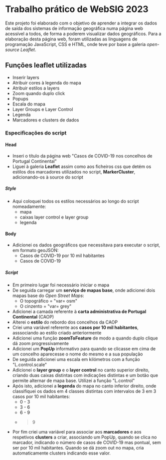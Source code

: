 
# Trabalho prático de WebSIG 2023

Este projeto foi elaborado com o objetivo de aprender a integrar os dados de saída dos sistemas de informação geográfica numa página web acessível a todos, de forma a poderem visualizar dados geográficos. 
Para a elaboração desta página web, foram utilizadas as linguagens de programação JavaScript, CSS e HTML, onde teve por base a galeria *open-source Leaflet*.


## Funções leaflet utilizadas

- Inserir layers
- Atribuir cores à legenda do mapa
- Atribuir estilos a layers
- Zoom quando duplo click
- Popups
- Escala do mapa
- Layer Groups e Layer Control
- Legenda
- Marcadores e clusters de dados


### Especificações do script
#### Head
- Inseri o título da página web "Casos de COVID-19 nos concelhos de Portugal Continental"
- Liguei à galeria **Leaflet** assim como aos ficheiros css que detém os estilos dos marcadores utilizados no script, **MarkerCluster**, adicionando-os à source do script
##### Style
- Aqui coloquei todos os estilos necessários ao longo do script nomeadamente:
    - mapa
    - caixas layer control e layer group
    - legenda

#### Body
- Adicionei os dados geográficos que necessitava para executar o script, em formato geoJSON:
    - Casos de COVID-19 por 10 mil habitantes
    - Casos de COVID-19  

##### Script
- Em primeiro lugar foi necessário iniciar o mapa
- De seguida carregar um **serviço de mapas base**, onde adicionei dois mapas base do *Open Street Maps*:
    - O topográfico = "var= osm"
    - O cinzento = "var= grey"
- Adicionei a camada referente à **carta administrativa de Portugal Continental** (CAOP)
- Alterei o **estilo** do rebordo dos concelhos da CAOP
- Criei uma variável referente aos **casos por 10 mil habitantes**, asssociando ao estilo criado anteriormente
- Adicionei uma função **zoomToFeature** de modo a quando duplo clique dá zoom progressivamente
- Adicionei um **PopUp** informativo para quando se clicasse em cima de um concelho aparecesse o nome do mesmo e a sua população
- De seguida adicionei uma escala em kilómetros com a função "L.control.scale"
- Adicionei o **layer group** e o **layer control** no canto superior direito, criando duas caixas distintas com indicações distintas e um botão que permite alternar de mapa base. Utilizei a função "L.control"
- Após isto, adicionei a **legenda** do mapa no canto inferior direito, onde classifiquei os dados em 4 classes distintas com intervalos de 3 em 3 casos por 10 mil habitantes:
    - 0 - 3
    - 3 - 6
    - 6 - 9
    - >9
- Por fim criei uma variável para associar aos **marcadores** e aos respetivos **clusters** a criar, associando um PopUp, quando se clica no marcador, indicando o número de casos de COVID-19 mas pontual, sem ser por 10 mil habitantes. Quando se dá zoom out no mapa, cria automaticamente clusters indicando esse valor. 


